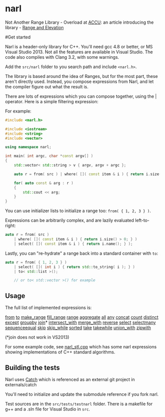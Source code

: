 # narl

Not Another Range Library - Overload at [ACCU](http://accu.org): an article introducing the library - [Range and Elevation](http://accu.org/var/uploads/journals/Overload117.pdf)

#Get started

Narl is a header-only library for C++. You'll need gcc 4.8 or better, or MS Visual Studio 2013. Not all the features are available in Visual Studio. The code also compiles with Clang 3.2, with some warnings.

Add the ```src/narl``` folder to you search path and include ```<narl.h>```.

The library is based around the idea of Ranges, but for the most part, these aren't directly used. Instead, you compose expressions from Narl, and let the compiler figure out what the result is. 

There are lots of expressions which you can compose together, using the | operator. Here is a simple filtering expression:

For example:

```c++
#include <narl.h>

#include <iostream>
#include <string>
#include <vector>

using namespace narl;

int main( int argc, char *const argv[] )
{
	std::vector< std::string > v { argv, argv + argc };

	auto r = from( src ) | where( []( const item & i ) { return i.size() > 0; } );

	for( auto const & arg : r )
	{
		std::cout << arg;
	}
}
```

You can use initializer lists to initialize a range too: ```from( { 1, 2, 3 } )```.

Expressions can be arbitrarily complex, and are lazily evaluated left-to-right:

```c++
auto r = from( src ) 
	| where( []( const item & i ) { return i.size() > 0; } )
	| select( []( const item & i ) { return i.name(); } );
```

Lastly, you can "re-hydrate" a range back into a standard container with ```to```:

```c++
auto r = from( { 1, 2, 3 } ) 
	| select( []( int i ) { return std::to_string( i ); } ) 
	| to< std::list >();

	// or to< std::vector >() for example
```

## Usage

The full list of implemented expressions is:

[from](doc/range.md#from) [to](doc/range.md#to) [make_range](doc/range.md#make_range) [fill_range](doc/range.md#fill_range) [range](doc/range.md#range) [aggregate](doc/aggregate.md#aggregate) [all](doc/anyall.md#all) [any](doc/anyall.md#any) [concat](doc/select.md#concat) [count](doc/aggregate.md#count) [distinct](doc/setops.md#distinct) [except](doc/setops.md#except) [groupby](doc/groupby.md#groupby) [join](doc/groupby.md#join)* [intersect_with](doc/setops.md#intersect_with) [merge_with](doc/sorting.md#merge_with) [reverse](doc/select.md#reverse) [select](doc/select.md#select) [selectmany](doc/select.md#selectmany) [sequenceequal](doc/aggregate.md#sequenceequal) [skip](doc/skiptake.md#skip) [skip_while](doc/skiptake.md#skip_while) [sorted](doc/sorting.md#sorted) [take](doc/skiptake.md#take) [takewhile](doc/skiptake.md#take_while) [union_with](doc/setops.md#union_with) [zipwith](doc/select.md#zipwith)

(*join does not work in VS2013)

For some example code, see [narl_stl.cpp](https://github.com/essennell/narl/tree/master/src/tests/testnarl/narl_stl.cpp) which has some narl expressions showing implementations of C++ standard algorithms.

## Building the tests

Narl uses [Catch](https://github.com/philsquared/Catch) which is referenced as an external git project in externals/catch

You'll need to initialize and update the submodule reference if you fork narl.

Test sources are in the ```src/tests/testnarl``` folder. There is a makefile for g++ and a .sln file for Visual Studio in ```src```.
